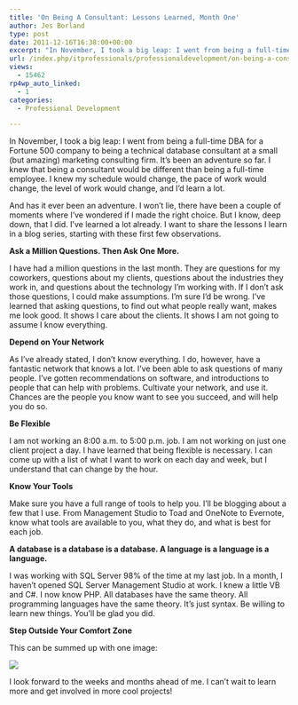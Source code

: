 ```yaml
---
title: 'On Being A Consultant: Lessons Learned, Month One'
author: Jes Borland
type: post
date: 2011-12-16T16:38:00+00:00
excerpt: "In November, I took a big leap: I went from being a full-time DBA for a Fortune 500 company to being a technical database consultant at a small (but amazing) marketing consulting firm. Here are a few things I've learned."
url: /index.php/itprofessionals/professionaldevelopment/on-being-a-consultant-lessons-1/
views:
  - 15462
rp4wp_auto_linked:
  - 1
categories:
  - Professional Development

---
```

In November, I took a big leap: I went from being a full-time DBA for a Fortune 500 company to being a technical database consultant at a small (but amazing) marketing consulting firm. It&#8217;s been an adventure so far. I knew that being a consultant would be different than being a full-time employee. I knew my schedule would change, the pace of work would change, the level of work would change, and I&#8217;d learn a lot.

And has it ever been an adventure. I won&#8217;t lie, there have been a couple of moments where I&#8217;ve wondered if I made the right choice. But I know, deep down, that I did. I&#8217;ve learned a lot already. I want to share the lessons I learn in a blog series, starting with these first few observations.

**Ask a Million Questions. Then Ask One More.** 

I have had a million questions in the last month. They are questions for my coworkers, questions about my clients, questions about the industries they work in, and questions about the technology I&#8217;m working with. If I don&#8217;t ask those questions, I could make assumptions. I&#8217;m sure I&#8217;d be wrong. I&#8217;ve learned that asking questions, to find out what people really want, makes me look good. It shows I care about the clients. It shows I am not going to assume I know everything. 

**Depend on Your Network** 

As I&#8217;ve already stated, I don&#8217;t know everything. I do, however, have a fantastic network that knows a lot. I&#8217;ve been able to ask questions of many people. I&#8217;ve gotten recommendations on software, and introductions to people that can help with problems. Cultivate your network, and use it. Chances are the people you know want to see you succeed, and will help you do so. 

**Be Flexible** 

I am not working an 8:00 a.m. to 5:00 p.m. job. I am not working on just one client project a day. I have learned that being flexible is necessary. I can come up with a list of what I want to work on each day and week, but I understand that can change by the hour. 

**Know Your Tools** 

Make sure you have a full range of tools to help you. I&#8217;ll be blogging about a few that I use. From Management Studio to Toad and OneNote to Evernote, know what tools are available to you, what they do, and what is best for each job. 

**A database is a database is a database. A language is a language is a language.** 

I was working with SQL Server 98% of the time at my last job. In a month, I haven&#8217;t opened SQL Server Management Studio at work. I knew a little VB and C#. I now know PHP. All databases have the same theory. All programming languages have the same theory. It&#8217;s just syntax. Be willing to learn new things. You&#8217;ll be glad you did. 

**Step Outside Your Comfort Zone** 

This can be summed up with one image: 

![][1]

I look forward to the weeks and months ahead of me. I can&#8217;t wait to learn more and get involved in more cool projects!

 [1]: /wp-content/uploads/users/grrlgeek/your-comfort-zone.jpg?mtime=1322622240 ""